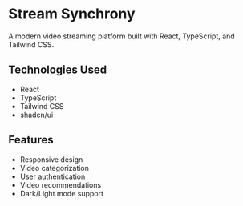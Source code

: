 
# Stream Synchrony

A modern video streaming platform built with React, TypeScript, and Tailwind CSS.

## Technologies Used
- React
- TypeScript
- Tailwind CSS
- shadcn/ui

## Features
- Responsive design
- Video categorization
- User authentication
- Video recommendations
- Dark/Light mode support
